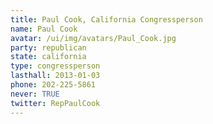 ```yaml
---
title: Paul Cook, California Congressperson
name: Paul Cook
avatar: /ui/img/avatars/Paul_Cook.jpg
party: republican
state: california
type: congressperson
lasthall: 2013-01-03
phone: 202-225-5861
never: TRUE
twitter: RepPaulCook
---
```

